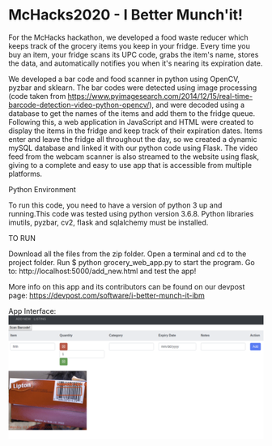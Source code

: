 # McHacks2020 - I Better Munch'it!

For the McHacks hackathon, we developed a food waste reducer which keeps track of the grocery items you keep in your fridge. Every time you buy an item, your fridge scans its UPC code, grabs the item's name, stores the data, and automatically notifies you when it's nearing its expiration date.

We developed a bar code and food scanner in python using OpenCV, pyzbar and sklearn. The bar codes were detected using image processing (code taken from https://www.pyimagesearch.com/2014/12/15/real-time-barcode-detection-video-python-opencv/), and were decoded using a database to get the names of the items and add them to the fridge queue. Following this, a web application in JavaScript and HTML were created to display the items in the fridge and keep track of their expiration dates. Items enter and leave the fridge all throughout the day, so we created a dynamic mySQL database and linked it with our python code using Flask. The video feed from the webcam scanner is also streamed to the website using flask, giving to a complete and easy to use app that is accessible from multiple platforms.

Python Environment

To run this code, you need to have a version of python 3 up and running.This code was tested using python version 3.6.8. Python libraries imutils, pyzbar, cv2, flask and sqlalchemy must be installed. 

TO RUN

Download all the files from the zip folder.
Open a terminal and cd to the project folder.
Run $ python grocery_web_app.py to start the program.
Go to: http://localhost:5000/add_new.html and test the app! 

More info on this app and its contributors can be found on our devpost page: https://devpost.com/software/i-better-munch-it-ibm


App Interface:
![app interface](https://github.com/AmandaBoatswain/McHacks2020/blob/master/App%20interface.png)
